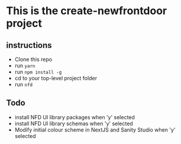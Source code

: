 # This is the create-newfrontdoor project

## instructions
- Clone this repo
- run `yarn`
- run `npm install -g`
- cd to your top-level project folder
- run `nfd`

## Todo
- install NFD UI library packages when 'y' selected
- install NFD UI library schemas when 'y' selected
- Modify initial colour scheme in NextJS and Sanity Studio when 'y' selected